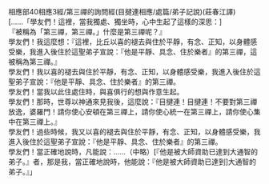 相應部40相應3經/第三禪的詢問經(目揵連相應/處篇/弟子記說)(莊春江譯)  
[……「學友們！這裡，當我獨處、獨坐時，心中生起了這樣的深思：]  
『被稱為「第三禪，第三禪。」什麼是第三禪呢？』  
學友們！我這麼想：『這裡，比丘以喜的褪去與住於平靜，有念、正知，以身體感受樂，我進入後住於這聖弟子宣說：『他是平靜、具念、住於樂者』的第三禪，這被稱為第三禪。』  
學友們！我以喜的褪去與住於平靜，有念、正知，以身體感受樂，我進入後住於這聖弟子宣說：『他是平靜、具念、住於樂者』的第三禪。  
學友們！當我以此住處住時，與喜俱行的想與作意生起。  
學友們！那時，世尊以神通來見我後，這麼說：『目揵連！目揵連！不要對第三禪放逸，婆羅門！請你使心安頓在第三禪上，請你使心統一在第三禪上，請你使心集中在第三禪上。』  
學友們！過些時候，我又以喜的褪去與住於平靜，有念、正知，以身體感受樂，我進入後住於這聖弟子宣說：『他是平靜、具念、住於樂者』的第三禪。  
學友們！當正確地說時，凡能說：……（中略）[『他是被大師資助已達到大通智的弟子。』者，那是我，當正確地說時，他能說：『他是被大師資助已達到]大通智的弟子。』」  
  
  
